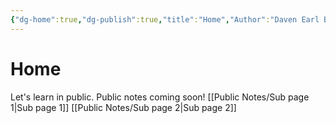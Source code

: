 ```yaml
---
{"dg-home":true,"dg-publish":true,"title":"Home","Author":"Daven Earl Bellen","tags":["gardenEntry"],"permalink":"/home/","dgPassFrontmatter":true,"created":"2025-05-05T20:27:38.000+08:00","updated":"2025-05-05T20:27:38.000+08:00"}
---
```


# Home

Let's learn in public. Public notes coming soon!
[[Public Notes/Sub page 1\|Sub page 1]]
[[Public Notes/Sub page 2\|Sub page 2]]
